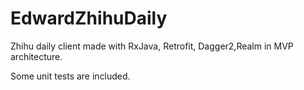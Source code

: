 # EdwardZhihuDaily
Zhihu daily client made with RxJava, Retrofit, Dagger2,Realm in MVP architecture.

Some unit tests are included.
